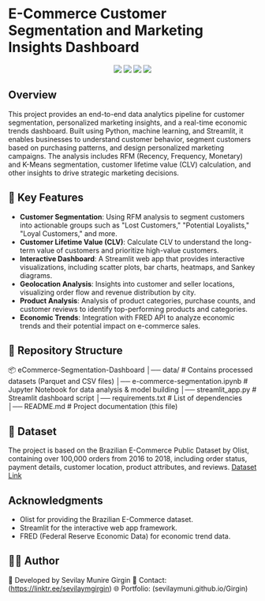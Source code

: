# E-Commerce Customer Segmentation and Marketing Insights Dashboard
<div align="center">
<img src="https://img.shields.io/badge/Kaggle-20BEFF?style=for-the-badge&logo=Kaggle&logoColor=white" >
<img src="https://img.shields.io/badge/scikit_learn-F7931E?style=for-the-badge&logo=scikit-learn&logoColor=white" >
<img src="https://img.shields.io/badge/Python-FFD43B?style=for-the-badge&logo=python&logoColor=blue" >
<img src="https://img.shields.io/badge/Colab-F9AB00?style=for-the-badge&logo=googlecolab&color=525252" >
</div>

## Overview
This project provides an end-to-end data analytics pipeline for customer segmentation, personalized marketing insights, and a real-time economic trends dashboard. Built using Python, machine learning, and Streamlit, it enables businesses to understand customer behavior, segment customers based on purchasing patterns, and design personalized marketing campaigns. The analysis includes RFM (Recency, Frequency, Monetary) and K-Means segmentation, customer lifetime value (CLV) calculation, and other insights to drive strategic marketing decisions.

## 🚀 Key Features
- **Customer Segmentation**: Using RFM analysis to segment customers into actionable groups such as "Lost Customers," "Potential Loyalists," "Loyal Customers," and more.
- **Customer Lifetime Value (CLV)**: Calculate CLV to understand the long-term value of customers and prioritize high-value customers.
- **Interactive Dashboard**: A Streamlit web app that provides interactive visualizations, including scatter plots, bar charts, heatmaps, and Sankey diagrams.
- **Geolocation Analysis**: Insights into customer and seller locations, visualizing order flow and revenue distribution by city.
- **Product Analysis**: Analysis of product categories, purchase counts, and customer reviews to identify top-performing products and categories.
- **Economic Trends**: Integration with FRED API to analyze economic trends and their potential impact on e-commerce sales.

## 📂 Repository Structure
📦 eCommerce-Segmentation-Dashboard
│── data/                     # Contains processed datasets (Parquet and CSV files)
│── e-commerce-segmentation.ipynb   # Jupyter Notebook for data analysis & model building
│── streamlit_app.py           # Streamlit dashboard script
│── requirements.txt           # List of dependencies
│── README.md                  # Project documentation (this file)


## 🔗 Dataset
The project is based on the Brazilian E-Commerce Public Dataset by Olist, containing over 100,000 orders from 2016 to 2018, including order status, payment details, customer location, product attributes, and reviews.
[Dataset Link]("https://www.kaggle.com/datasets/olistbr/brazilian-ecommerce")

## Acknowledgments
- Olist for providing the Brazilian E-Commerce dataset.
- Streamlit for the interactive web app framework.
- FRED (Federal Reserve Economic Data) for economic trend data.

## 👩‍💻 Author
📌 Developed by Sevilay Munire Girgin
📧 Contact: (https://linktr.ee/sevilaymgirgin)
🌐 Portfolio: (sevilaymuni.github.io/Girgin)



